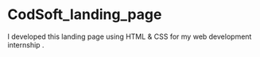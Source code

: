 # CodSoft_landing_page
I developed this landing page using HTML &amp; CSS  for my web development internship . 


